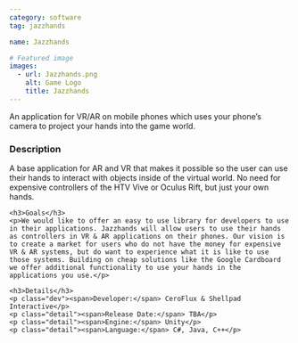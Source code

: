 ```yaml
---
category: software
tag: jazzhands

name: Jazzhands

# Featured image
images:
  - url: Jazzhands.png
    alt: Game Logo
    title: Jazzhands
---
```


An application for VR/AR on mobile phones which uses your phone’s camera to project your hands into the game world.
<!--content-->

<div class="project-desc">
    <h3>Description</h3>
    <p>A base application for AR and VR that makes it possible so the user can use their hands to interact with objects inside of the virtual world. No need for expensive controllers of the HTV Vive or Oculus Rift, but just your own hands.</p>

    <h3>Goals</h3>
    <p>We would like to offer an easy to use library for developers to use in their applications. Jazzhands will allow users to use their hands as controllers in VR & AR applications on their phones. Our vision is to create a market for users who do not have the money for expensive VR & AR systems, but do want to experience what it is like to use those systems. Building on cheap solutions like the Google Cardboard we offer additional functionality to use your hands in the applications you use.</p>

    <h3>Details</h3>
    <p class="dev"><span>Developer:</span> CeroFlux & Shellpad Interactive</p>
    <p class="detail"><span>Release Date:</span> TBA</p>
    <p class="detail"><span>Engine:</span> Unity</p>
    <p class="detail"><span>Language:</span> C#, Java, C++</p>
</div>